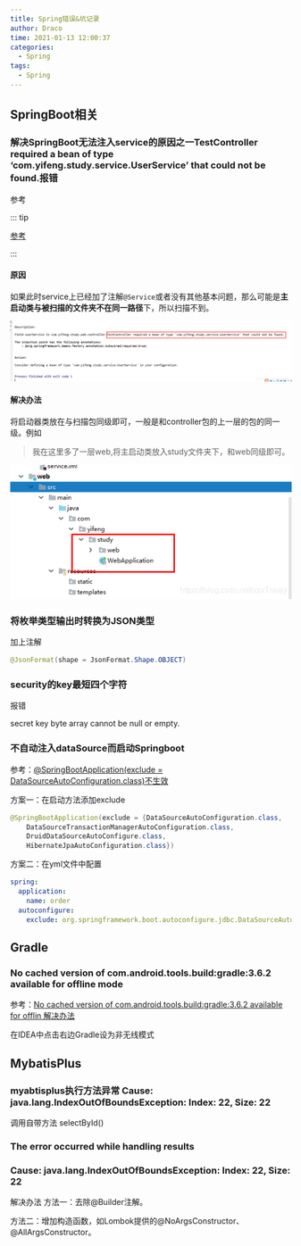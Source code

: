 ```yaml
---
title: Spring错误&坑记录
author: Draco
time: 2021-01-13 12:00:37
categories: 
  - Spring
tags: 
  - Spring
---
```






## SpringBoot相关



### 解决SpringBoot无法注入service的原因之一TestController required a bean of type ‘com.yifeng.study.service.UserService’ that could not be found.报错

参考

::: tip

[参考](https://blog.csdn.net/xzxToney/article/details/105248704?utm_medium=distribute.pc_relevant.none-task-blog-BlogCommendFromBaidu-1.control&depth_1-utm_source=distribute.pc_relevant.none-task-blog-BlogCommendFromBaidu-1.control)

:::



#### 原因

如果此时service上已经加了注解`@Service`或者没有其他基本问题，那么可能是**主启动类与被扫描的文件夹不在同一路径**下，所以扫描不到。

![](./images/Spring-error&hole/springboot_error_1-1.png)



#### 解决办法

将启动器类放在与扫描包同级即可，一般是和controller包的上一层的包的同一级。例如

> 我在这里多了一层web,将主启动类放入study文件夹下，和web同级即可。



![](./images/Spring-error&hole/springboot_error_1-2.png)







### 将枚举类型输出时转换为JSON类型

加上注解

```java
@JsonFormat(shape = JsonFormat.Shape.OBJECT)
```



### security的key最短四个字符

报错

secret key byte array cannot be null or empty.





### 不自动注入dataSource而启动Springboot

参考：[@SpringBootApplication(exclude = DataSourceAutoConfiguration.class)不生效](https://blog.csdn.net/qq_25811101/article/details/109410072)



方案一：在启动方法添加exclude

```java
@SpringBootApplication(exclude = {DataSourceAutoConfiguration.class,
    DataSourceTransactionManagerAutoConfiguration.class,
    DruidDataSourceAutoConfigure.class,
    HibernateJpaAutoConfiguration.class})
```



方案二：在yml文件中配置

```yaml
spring:
  application:
    name: order
  autoconfigure:
    exclude: org.springframework.boot.autoconfigure.jdbc.DataSourceAutoConfiguration
```





## Gradle



### No cached version of com.android.tools.build:gradle:3.6.2 available for offline mode

参考：[No cached version of com.android.tools.build:gradle:3.6.2 available for offlin 解决办法](https://www.cnblogs.com/flay/p/12641381.html)

在IDEA中点击右边Gradle设为非无线模式





## MybatisPlus



### myabtisplus执行方法异常 Cause: java.lang.IndexOutOfBoundsException: Index: 22, Size: 22

调用自带方法  selectById()

### The error occurred while handling results
### Cause: java.lang.IndexOutOfBoundsException: Index: 22, Size: 22

解决办法
方法一：去除@Builder注解。

方法二：增加构造函数，如Lombok提供的@NoArgsConstructor、@AllArgsConstructor。


